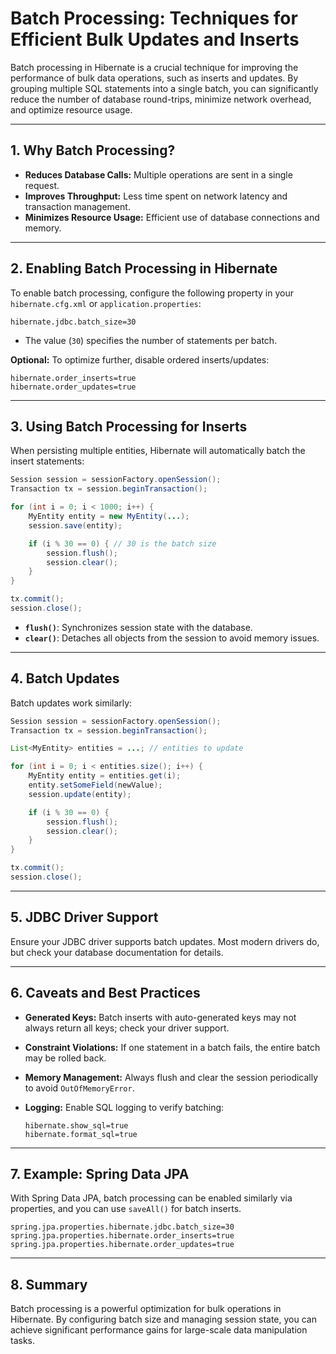 # Batch Processing: Techniques for Efficient Bulk Updates and Inserts

Batch processing in Hibernate is a crucial technique for improving the performance of bulk data operations, such as inserts and updates. By grouping multiple SQL statements into a single batch, you can significantly reduce the number of database round-trips, minimize network overhead, and optimize resource usage.

---

## 1. Why Batch Processing?

- **Reduces Database Calls:** Multiple operations are sent in a single request.
- **Improves Throughput:** Less time spent on network latency and transaction management.
- **Minimizes Resource Usage:** Efficient use of database connections and memory.

---

## 2. Enabling Batch Processing in Hibernate

To enable batch processing, configure the following property in your `hibernate.cfg.xml` or `application.properties`:

```properties
hibernate.jdbc.batch_size=30
```

- The value (`30`) specifies the number of statements per batch.

**Optional:** To optimize further, disable ordered inserts/updates:

```properties
hibernate.order_inserts=true
hibernate.order_updates=true
```

---

## 3. Using Batch Processing for Inserts

When persisting multiple entities, Hibernate will automatically batch the insert statements:

```java
Session session = sessionFactory.openSession();
Transaction tx = session.beginTransaction();

for (int i = 0; i < 1000; i++) {
    MyEntity entity = new MyEntity(...);
    session.save(entity);

    if (i % 30 == 0) { // 30 is the batch size
        session.flush();
        session.clear();
    }
}

tx.commit();
session.close();
```

- **`flush()`**: Synchronizes session state with the database.
- **`clear()`**: Detaches all objects from the session to avoid memory issues.

---

## 4. Batch Updates

Batch updates work similarly:

```java
Session session = sessionFactory.openSession();
Transaction tx = session.beginTransaction();

List<MyEntity> entities = ...; // entities to update

for (int i = 0; i < entities.size(); i++) {
    MyEntity entity = entities.get(i);
    entity.setSomeField(newValue);
    session.update(entity);

    if (i % 30 == 0) {
        session.flush();
        session.clear();
    }
}

tx.commit();
session.close();
```

---

## 5. JDBC Driver Support

Ensure your JDBC driver supports batch updates. Most modern drivers do, but check your database documentation for details.

---

## 6. Caveats and Best Practices

- **Generated Keys:** Batch inserts with auto-generated keys may not always return all keys; check your driver support.
- **Constraint Violations:** If one statement in a batch fails, the entire batch may be rolled back.
- **Memory Management:** Always flush and clear the session periodically to avoid `OutOfMemoryError`.
- **Logging:** Enable SQL logging to verify batching:

  ```properties
  hibernate.show_sql=true
  hibernate.format_sql=true
  ```

---

## 7. Example: Spring Data JPA

With Spring Data JPA, batch processing can be enabled similarly via properties, and you can use `saveAll()` for batch inserts.

```properties
spring.jpa.properties.hibernate.jdbc.batch_size=30
spring.jpa.properties.hibernate.order_inserts=true
spring.jpa.properties.hibernate.order_updates=true
```

---

## 8. Summary

Batch processing is a powerful optimization for bulk operations in Hibernate. By configuring batch size and managing session state, you can achieve significant performance gains for large-scale data manipulation tasks.
